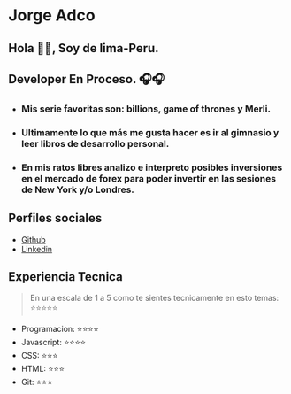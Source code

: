 # Jorge Adco
## Hola 👋🏻, Soy de lima-Peru.
## Developer En Proceso. 🎧🎧
* ### Mis serie favoritas son: billions, game of thrones y Merli.
* ### Ultimamente lo que más me gusta hacer es ir al gimnasio y leer libros de desarrollo personal.
* ### En mis ratos libres analizo e interpreto posibles inversiones en el mercado de forex para poder invertir en las sesiones de New York y/o Londres.

## Perfiles sociales
- [Github](https://github.com/MarvoloV)
- [Linkedin](https://www.linkedin.com/in/jorgead/)
## Experiencia Tecnica
> En una escala de 1 a 5 como te sientes tecnicamente en esto temas:  ⭐️⭐️⭐️⭐️⭐️

- Programacion: ⭐️⭐️⭐️⭐️
- Javascript: ⭐️⭐️⭐️⭐️
- CSS: ⭐️⭐️⭐️
- HTML: ⭐️⭐️⭐️
- Git: ⭐️⭐️⭐️
